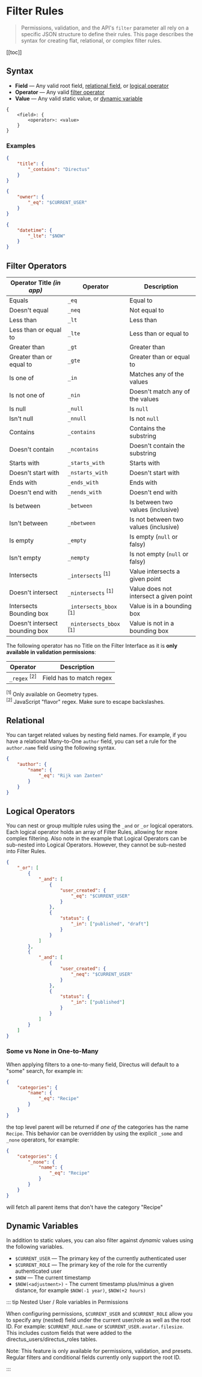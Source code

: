 # Filter Rules

> Permissions, validation, and the API's `filter` parameter all rely on a specific JSON structure to define their rules.
> This page describes the syntax for creating flat, relational, or complex filter rules.

[[toc]]

## Syntax

- **Field** — Any valid root field, [relational field](#relational), or [logical operator](#logical-operators)
- **Operator** — Any valid [filter operator](#filter-operators)
- **Value** — Any valid static value, or [dynamic variable](#dynamic-variables)

```
{
	<field>: {
		<operator>: <value>
	}
}
```

### Examples

```json
{
	"title": {
		"_contains": "Directus"
	}
}
```

```json
{
	"owner": {
		"_eq": "$CURRENT_USER"
	}
}
```

```json
{
	"datetime": {
		"_lte": "$NOW"
	}
}
```

## Filter Operators

| Operator Title _(in app)_      | Operator                           | Description                            |
| ------------------------------ | ---------------------------------- | -------------------------------------- |
| Equals                         | `_eq`                              | Equal to                               |
| Doesn't equal                  | `_neq`                             | Not equal to                           |
| Less than                      | `_lt`                              | Less than                              |
| Less than or equal to          | `_lte`                             | Less than or equal to                  |
| Greater than                   | `_gt`                              | Greater than                           |
| Greater than or equal to       | `_gte`                             | Greater than or equal to               |
| Is one of                      | `_in`                              | Matches any of the values              |
| Is not one of                  | `_nin`                             | Doesn't match any of the values        |
| Is null                        | `_null`                            | Is `null`                              |
| Isn't null                     | `_nnull`                           | Is not `null`                          |
| Contains                       | `_contains`                        | Contains the substring                 |
| Doesn't contain                | `_ncontains`                       | Doesn't contain the substring          |
| Starts with                    | `_starts_with`                     | Starts with                            |
| Doesn't start with             | `_nstarts_with`                    | Doesn't start with                     |
| Ends with                      | `_ends_with`                       | Ends with                              |
| Doesn't end with               | `_nends_with`                      | Doesn't end with                       |
| Is between                     | `_between`                         | Is between two values (inclusive)      |
| Isn't between                  | `_nbetween`                        | Is not between two values (inclusive)  |
| Is empty                       | `_empty`                           | Is empty (`null` or falsy)             |
| Isn't empty                    | `_nempty`                          | Is not empty (`null` or falsy)         |
| Intersects                     | `_intersects` <sup>[1]</sup>       | Value intersects a given point         |
| Doesn't intersect              | `_nintersects` <sup>[1]</sup>      | Value does not intersect a given point |
| Intersects Bounding box        | `_intersects_bbox` <sup>[1]</sup>  | Value is in a bounding box             |
| Doesn't intersect bounding box | `_nintersects_bbox` <sup>[1]</sup> | Value is not in a bounding box         |

The following operator has no Title on the Filter Interface as it is **only available in validation permissions**:

| Operator                | Description              |
| ----------------------- | ------------------------ |
| `_regex` <sup>[2]</sup> | Field has to match regex |

<sup>[1]</sup> Only available on Geometry types.\
<sup>[2]</sup> JavaScript "flavor" regex. Make sure to escape backslashes.

## Relational

You can target related values by nesting field names. For example, if you have a relational Many-to-One `author` field,
you can set a rule for the `author.name` field using the following syntax.

```json
{
	"author": {
		"name": {
			"_eq": "Rijk van Zanten"
		}
	}
}
```

## Logical Operators

You can nest or group multiple rules using the `_and` or `_or` logical operators. Each logical operator holds an array
of Filter Rules, allowing for more complex filtering. Also note in the example that Logical Operators can be sub-nested
into Logical Operators. However, they cannot be sub-nested into Filter Rules.

```json
{
	"_or": [
		{
			"_and": [
				{
					"user_created": {
						"_eq": "$CURRENT_USER"
					}
				},
				{
					"status": {
						"_in": ["published", "draft"]
					}
				}
			]
		},
		{
			"_and": [
				{
					"user_created": {
						"_neq": "$CURRENT_USER"
					}
				},
				{
					"status": {
						"_in": ["published"]
					}
				}
			]
		}
	]
}
```

### Some vs None in One-to-Many

When applying filters to a one-to-many field, Directus will default to a "some" search, for example in:

```json
{
	"categories": {
		"name": {
			"_eq": "Recipe"
		}
	}
}
```

the top level parent will be returned if _one of_ the categories has the name `Recipe`. This behavior can be overridden
by using the explicit `_some` and `_none` operators, for example:

```json
{
	"categories": {
		"_none": {
			"name": {
				"_eq": "Recipe"
			}
		}
	}
}
```

will fetch all parent items that don't have the category "Recipe"

## Dynamic Variables

In addition to static values, you can also filter against _dynamic_ values using the following variables.

- `$CURRENT_USER` — The primary key of the currently authenticated user
- `$CURRENT_ROLE` — The primary key of the role for the currently authenticated user
- `$NOW` — The current timestamp
- `$NOW(<adjustment>)` - The current timestamp plus/minus a given distance, for example `$NOW(-1 year)`,
  `$NOW(+2 hours)`

::: tip Nested User / Role variables in Permissions

When configuring permissions, `$CURRENT_USER` and `$CURRENT_ROLE` allow you to specify any (nested) field under the
current user/role as well as the root ID. For example: `$CURRENT_ROLE.name` or `$CURRENT_USER.avatar.filesize`. This
includes custom fields that were added to the directus_users/directus_roles tables.

Note: This feature is only available for permissions, validation, and presets. Regular filters and conditional fields
currently only support the root ID.

:::
